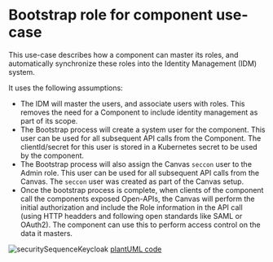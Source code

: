 # Bootstrap role for component use-case

This use-case describes how a component can master its roles, and automatically synchronize these roles into the Identity Management (IDM) system.

It uses the following assumptions:

* The IDM will master the users, and associate users with roles. This removes the need for a Component to include identity management as part of its scope.
* The Bootstrap process will create a system user for the component. This user can be used for all subsequent API calls from the Component. The clientId/secret for this user is stored in a Kubernetes secret to be used by the component.
* The Bootstrap process will also assign the Canvas `seccon` user to the Admin role. This user can be used for all subsequent API calls from the Canvas. The `seccon` user was created as part of the Canvas setup.
* Once the bootstrap process is complete, when clients of the component call the components exposed Open-APIs, the Canvas will perform the initial authorization and include the Role information in the API call (using HTTP headders and following open standards like SAML or OAuth2). The component can use this to perform access control on the data it masters.

![securitySequenceKeycloak](http://www.plantuml.com/plantuml/proxy?cache=no&src=https://raw.githubusercontent.com/tmforum-oda/oda-canvas/master/usecase-library/pumlFiles/securitySequenceKeycloak.puml)
[plantUML code](pumlFiles/securitySequenceKeycloak.puml)
